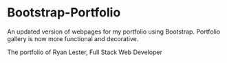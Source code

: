 # Bootstrap-Portfolio
An updated version of webpages for my portfolio using Bootstrap.  Portfolio gallery
is now more functional and decorative.

The portfolio of Ryan Lester, Full Stack Web Developer
